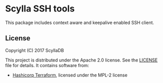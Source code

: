 # Scylla SSH tools

This package includes context aware and keepalive enabled SSH client.

## License

Copyright (C) 2017 ScyllaDB

This project is distributed under the Apache 2.0 license. See the [LICENSE](https://github.com/scylladb/gocqlx/blob/master/LICENSE) file for details.
It contains software from:

* [Hashicorp Terraform](https://github.com/hashicorp/terraform), licensed under the MPL-2 license
